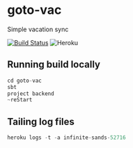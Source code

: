 # goto-vac
Simple vacation sync

[![Build Status](https://travis-ci.org/kelebra/goto-vac.svg?branch=master)](https://travis-ci.org/kelebra/goto-vac)
![Heroku](http://heroku-badge.herokuapp.com/?app=infinite-sands-52716&style=flat&svg=1)

## Running build locally

```scala
cd goto-vac
sbt
project backend
~reStart
```

## Tailing log files

```scala
heroku logs -t -a infinite-sands-52716
```
